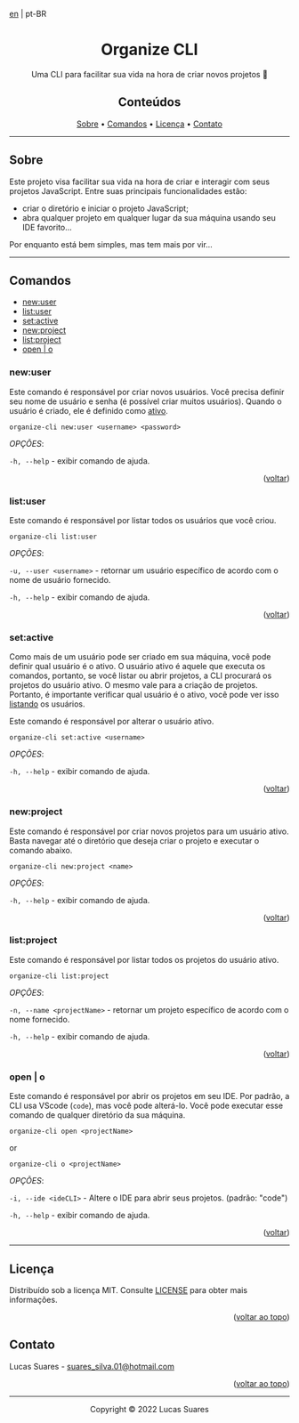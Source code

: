 <div id="top"></div>

[en](./README.md) | pt-BR

<h1 align="center">Organize CLI</h1>

<p align="center">Uma CLI para facilitar sua vida na hora de criar novos projetos 💪</p>

<h2 align="center">Conteúdos</h2>

<p align="center">
  <a href="#sobre">Sobre</a> •
  <a href="#comandos">Comandos</a> •
  <a href="#licença">Licença</a> •
  <a href="#contato">Contato</a>
</p>

---

<h2 id="sobre">Sobre</h2>

Este projeto visa facilitar sua vida na hora de criar e interagir com seus projetos JavaScript. Entre suas principais funcionalidades estão:

- criar o diretório e iniciar o projeto JavaScript;
- abra qualquer projeto em qualquer lugar da sua máquina usando seu IDE favorito...

Por enquanto está bem simples, mas tem mais por vir...

---

<h2 id="comandos">Comandos</h2>

- [new:user](#newuser)
- [list:user](#listuser)
- [set:active](#setactive)
- [new:project](#newproject)
- [list:project](#listproject)
- [open | o](#open--o)

### new:user

Este comando é responsável por criar novos usuários. Você precisa definir seu nome de usuário e senha (é possível criar muitos usuários). Quando o usuário é criado, ele é definido como [ativo](#setactive).

```shell
organize-cli new:user <username> <password>
```

_OPÇÕES_:

`-h, --help` - exibir comando de ajuda.

<p align="right">
  (<a href="#comandos">voltar</a>)
</p>

### list:user

Este comando é responsável por listar todos os usuários que você criou.

```shell
organize-cli list:user
```

_OPÇÕES_:

`-u, --user <username>` - retornar um usuário específico de acordo com o nome de usuário fornecido.

`-h, --help` - exibir comando de ajuda.

<p align="right">
  (<a href="#comandos">voltar</a>)
</p>

### set:active

Como mais de um usuário pode ser criado em sua máquina, você pode definir qual usuário é o ativo. O usuário ativo é aquele que executa os comandos, portanto, se você listar ou abrir projetos, a CLI procurará os projetos do usuário ativo. O mesmo vale para a criação de projetos. Portanto, é importante verificar qual usuário é o ativo, você pode ver isso [listando](#listuser) os usuários.

Este comando é responsável por alterar o usuário ativo.

```shell
organize-cli set:active <username>
```

_OPÇÕES_:

`-h, --help` - exibir comando de ajuda.

<p align="right">
  (<a href="#comandos">voltar</a>)
</p>

### new:project

Este comando é responsável por criar novos projetos para um usuário ativo. Basta navegar até o diretório que deseja criar o projeto e executar o comando abaixo.

```shell
organize-cli new:project <name>
```

_OPÇÕES_:

`-h, --help` - exibir comando de ajuda.

<p align="right">
  (<a href="#comandos">voltar</a>)
</p>

### list:project

Este comando é responsável por listar todos os projetos do usuário ativo.

```shell
organize-cli list:project
```

_OPÇÕES_:

`-n, --name <projectName>` - retornar um projeto específico de acordo com o nome fornecido.

`-h, --help` - exibir comando de ajuda.

<p align="right">
  (<a href="#comandos">voltar</a>)
</p>

### open | o

Este comando é responsável por abrir os projetos em seu IDE. Por padrão, a CLI usa VScode (`code`), mas você pode alterá-lo. Você pode executar esse comando de qualquer diretório da sua máquina.

```shell
organize-cli open <projectName>
```

or

```shell
organize-cli o <projectName>
```

_OPÇÕES_:

`-i, --ide <ideCLI>` - Altere o IDE para abrir seus projetos. (padrão: "code")

`-h, --help` - exibir comando de ajuda.

<p align="right">
  (<a href="#comandos">voltar</a>)
</p>

---

## Licença

Distribuído sob a licença MIT. Consulte [LICENSE](./LICENSE) para obter mais informações.

<p align="right">(<a href="#top">voltar ao topo</a>)</p>

## Contato

Lucas Suares - suares_silva.01@hotmail.com

<p align="right">(<a href="#top">voltar ao topo</a>)</p>

---

<p align="center">Copyright © 2022 Lucas Suares</p>
